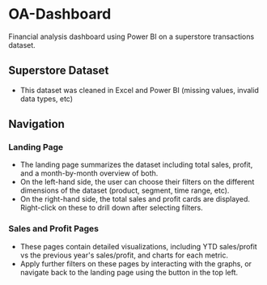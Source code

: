 # OA-Dashboard
Financial analysis dashboard using Power BI on a superstore transactions dataset.

## Superstore Dataset
- This dataset was cleaned in Excel and Power BI (missing values, invalid data types, etc)

## Navigation
### Landing Page
- The landing page summarizes the dataset including total sales, profit, and a month-by-month overview of both.
- On the left-hand side, the user can choose their filters on the different dimensions of the dataset (product, segment, time range, etc).
- On the right-hand side, the total sales and profit cards are displayed. Right-click on these to drill down after selecting filters.

### Sales and Profit Pages
- These pages contain detailed visualizations, including YTD sales/profit vs the previous year's sales/profit, and charts for each metric.
- Apply further filters on these pages by interacting with the graphs, or navigate back to the landing page using the button in the top left.
